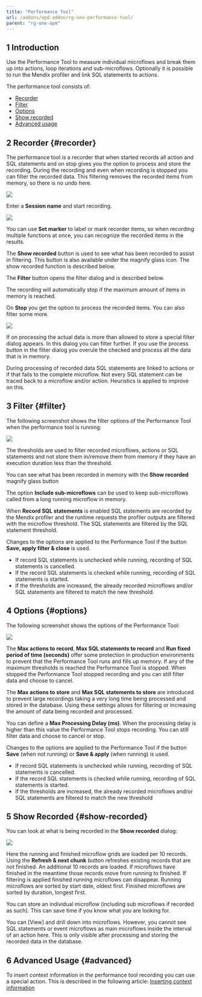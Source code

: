 ```yaml
---
title: "Performance Tool"
url: /addons/apd-addon/rg-one-performance-tool/
parent: "rg-one-apm"
---
```


## 1 Introduction

Use the Performance Tool to measure individual microflows and break them up into actions, loop iterations and sub-microflows. Optionally it is possible to run the Mendix profiler and link SQL statements to actions.

The performance tool consists of:

- [Recorder](#recorder)
- [Filter](#filter)
- [Options](#options)
- [Show recorded](#show-recorded)
- [Advanced usage](#advanced)

## 2 Recorder {#recorder}

The performance tool is a recorder that when started records all action and SQL statements and on stop gives you the option to process and store the recording. During the recording and even when recording is stopped you can filter the recorded data. This filtering removes the recorded items from memory, so there is no undo here.

 ![](attachments/rg-one-performance-tool/Recorder.png)

Enter a **Session name** and start recording.

![](attachments/rg-one-performance-tool/Recorder_Started.png)

You can use **Set marker** to label or mark recorder items, so when recording multiple functions at once, you can recognize the recorded items in the results.

The **Show recorded** button is used to see what has been recorded to assist in filtering. This button is also available under the magnify glass icon. The show recorded function is described below.

The **Filter** button opens the filter dialog and is described below.

The recording will automatically stop if the maximum amount of items in memory is reached.

On **Stop** you get the option to process the recorded items. You can also filter some more.

 ![](attachments/rg-one-performance-tool/Recorder_Stopped.png)

If on processing the actual data is more than allowed to store a special filter dialog appears. In this dialog you can filter further. If you use the process button in the filter dialog you overule the checked and process all the data that is in memory.

During processing of recorded data SQL statements are linked to actions or if that fails to the complete microflow. Not every SQL statement can be traced back to a microflow and/or action. Heuristics is applied to improve on this.

## 3 Filter {#filter}

The following screenshot shows the filter options of the Performance Tool when the performance tool is  running:

 ![](attachments/rg-one-performance-tool/Filter_Running.png)

The thresholds are used to filter recorded microflows, actions or SQL statements and not store them in/remove them from memory if they have an execution duration less than the threshold.

You can see what has been recorded in memory with the **Show recorded** magnify glass button

The option **Include sub-microflows** can be used to keep sub-microflows called from a long running microflow in memory.

When **Record SQL statements** is enabled SQL statements are recorded by the Mendix profiler and the  runtime requests the profiler outputs are filtered with the microflow threshold. The SQL statements are  filtered by the SQL statement threshold.

Changes to the options are applied to the Performance Tool if the button **Save, apply filter & close**
is used.

*   If record SQL statements is unchecked while running, recording of SQL statements is cancelled.
*   If the record SQL statements is checked while running, recording of SQL statements is started.
*   If the thresholds are increased, the already recorded microflows and/or SQL statements are filtered to match the new threshold.

## 4 Options {#options}

The following screenshot shows the options of the Performance Tool:

 ![](attachments/rg-one-performance-tool/Options.png)

The **Max actions to record**, **Max SQL statements to record** and **Run fixed period of time (seconds)**
 offer some protection in production environments to prevent that the Performance Tool runs and fills up memory. If any of the maximum thresholds is reached the Performance Tool is stopped. When stopped the Performance Tool stopped recording and you can still filter data and choose to cancel.

The **Max actions to store** and **Max SQL statements to store** are introduced to prevent large recordings taking a very long time being processed and stored in the database. Using these settings allows for filtering or increasing the amount of data being recorded and processed.

You can define a **Max Processing Delay (ms)**. When the processing delay is higher than this value the Performance Tool stops recording. You can still filter data and choose to cancel or stop.

Changes to the options are applied to the Performance Tool if the button **Save** (when not running) or **Save & apply** (when running) is used.

*   If record SQL statements is unchecked while running, recording of SQL statements is cancelled.
*   If the record SQL statements is checked while running, recording of SQL statements is started.
*   If the thresholds are increased, the already recorded microflows and/or SQL statements are filtered to match the new threshold

## 5 Show Recorded {#show-recorded}

You can look at what is being recorded in the **Show recorded** dialog:

 ![](attachments/rg-one-performance-tool/Recorded_Microflows.png)

Here the running and finished microflow grids are loaded per 10 records. Using the **Refresh & next chunk**
 button refreshes existing records that are not finished. An additional 10 records are loaded. If microflows have finished in the meantime those records move from running to finished. If filtering is applied finished running microflows can disappear. Running microflows are sorted by start date, oldest first. Finished microflows are sorted by duration, longest first.

You can store an individual microflow (including sub microflows if recorded as such). This can save time if you know what you are looking for.

You can [View] and drill down into microflows. However, you cannot see SQL statements or event microflows as main microflows inside the interval of an action here. This is only visible after processing and storing the recorded data in the database.

## 6 Advanced Usage {#advanced}

To insert context information in the performance tool recording you can use a special action. This is described in the following article: [Inserting context information](rg-one-inserting-context-information)
